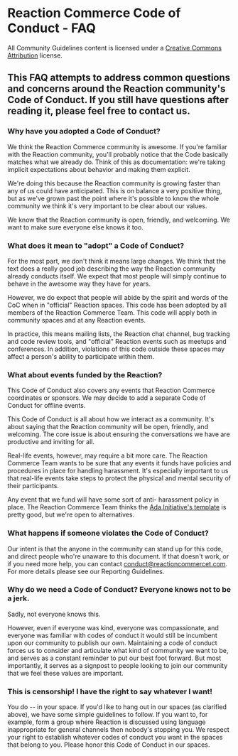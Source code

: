 # Reaction Commerce Code of Conduct - FAQ

All Community Guidelines content is licensed under a [Creative Commons Attribution](https://creativecommons.org/licenses/by/3.0/) license.

## This FAQ attempts to address common questions and concerns around the Reaction community's Code of Conduct. If you still have questions after reading it, please feel free to contact us.

### Why have you adopted a Code of Conduct?

We think the Reaction Commerce community is awesome. If you're familiar with the Reaction community, you'll probably notice that the Code basically matches what we already do. Think of this as documentation: we're taking implicit expectations about behavior and making them explicit.

We're doing this because the Reaction community is growing faster than any of us could have anticipated. This is on balance a very positive thing, but as we've grown past the point where it's possible to know the whole community we think it's very important to be clear about our values.

We know that the Reaction community is open, friendly, and welcoming. We want to make sure everyone else knows it too.

### What does it mean to "adopt" a Code of Conduct?

For the most part, we don't think it means large changes. We think that the text does a really good job describing the way the Reaction community already conducts itself. We expect that most people will simply continue to behave in the awesome way they have for years.

However, we do expect that people will abide by the spirit and words of the CoC when in "official" Reaction spaces. This code has been adopted by all members of the Reaction Commerce Team. This code will apply both in community spaces and at any Reaction events.

In practice, this means mailing lists, the Reaction chat channel, bug tracking and code review tools, and "official" Reaction events such as meetups and conferences. In addition, violations of this code outside these spaces may affect a person's ability to participate within them.

### What about events funded by the Reaction?

This Code of Conduct also covers any events that Reaction Commerce coordinates or sponsors. We may decide to add a separate Code of Conduct for offline events.

This Code of Conduct is all about how we interact as a community. It's about saying that the Reaction community will be open, friendly, and welcoming. The core issue is about ensuring the conversations we have are productive and inviting for all.

Real-life events, however, may require a bit more care. The Reaction Commerce Team wants to be sure that any events it funds have policies and procedures in place for handling harassment. It's especially important to us that real-life events take steps to protect the physical and mental security of their participants.

Any event that we fund will have some sort of anti- harassment policy in place. The Reaction Commerce Team thinks the [Ada Initiative's template](http://geekfeminism.wikia.com/wiki/Conference_anti-harassment/Policy) is pretty good, but we're open to alternatives.

### What happens if someone violates the Code of Conduct?

Our intent is that the anyone in the community can stand up for this code, and direct people who're unaware to this document. If that doesn't work, or if you need more help, you can contact [conduct@reactioncommercet.com](mailto:conduct@reactioncommercet.com). For more details please see our Reporting Guidelines.

### Why do we need a Code of Conduct? Everyone knows not to be a jerk.

Sadly, not everyone knows this.

However, even if everyone was kind, everyone was compassionate, and everyone was familiar with codes of conduct it would still be incumbent upon our community to publish our own. Maintaining a code of conduct forces us to consider and articulate what kind of community we want to be, and serves as a constant reminder to put our best foot forward. But most importantly, it serves as a signpost to people looking to join our community that we feel these values are important.

### This is censorship! I have the right to say whatever I want!

You do -- in your space. If you'd like to hang out in our spaces (as clarified above), we have some simple guidelines to follow. If you want to, for example, form a group where Reaction is discussed using language inappropriate for general channels then nobody's stopping you. We respect your right to establish whatever codes of conduct you want in the spaces that belong to you. Please honor this Code of Conduct in our spaces.

